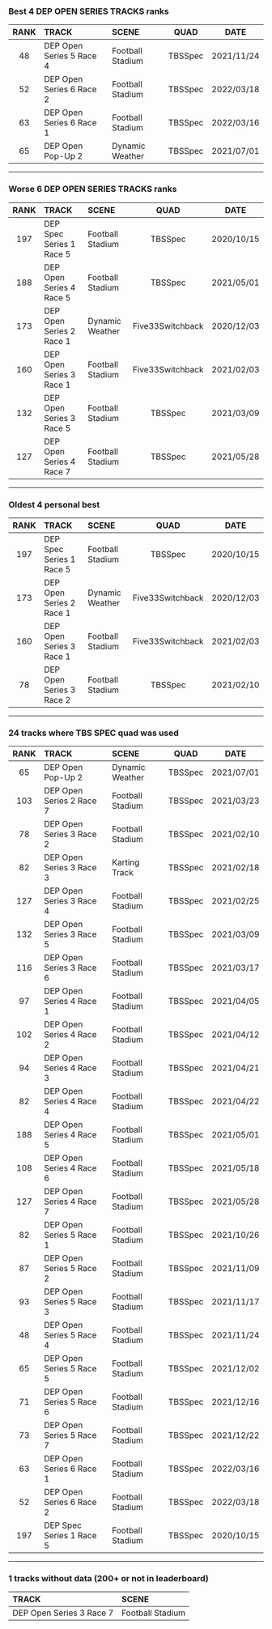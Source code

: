 ### Best 4 DEP OPEN SERIES TRACKS ranks
|RANK|TRACK|SCENE|QUAD|DATE|
|:---:|:---|:---|:---:|:---:|
|48|DEP Open Series 5 Race 4|Football Stadium|TBSSpec|2021/11/24|
|52|DEP Open Series 6 Race 2|Football Stadium|TBSSpec|2022/03/18|
|63|DEP Open Series 6 Race 1|Football Stadium|TBSSpec|2022/03/16|
|65|DEP Open Pop-Up 2|Dynamic Weather|TBSSpec|2021/07/01|
---
### Worse 6 DEP OPEN SERIES TRACKS ranks
|RANK|TRACK|SCENE|QUAD|DATE|
|:---:|:---|:---|:---:|:---:|
|197|DEP Spec Series 1 Race 5|Football Stadium|TBSSpec|2020/10/15|
|188|DEP Open Series 4 Race 5|Football Stadium|TBSSpec|2021/05/01|
|173|DEP Open Series 2 Race 1|Dynamic Weather|Five33Switchback|2020/12/03|
|160|DEP Open Series 3 Race 1|Football Stadium|Five33Switchback|2021/02/03|
|132|DEP Open Series 3 Race 5|Football Stadium|TBSSpec|2021/03/09|
|127|DEP Open Series 4 Race 7|Football Stadium|TBSSpec|2021/05/28|
---
### Oldest 4 personal best
|RANK|TRACK|SCENE|QUAD|DATE|
|:---:|:---|:---|:---:|:---:|
|197|DEP Spec Series 1 Race 5|Football Stadium|TBSSpec|2020/10/15|
|173|DEP Open Series 2 Race 1|Dynamic Weather|Five33Switchback|2020/12/03|
|160|DEP Open Series 3 Race 1|Football Stadium|Five33Switchback|2021/02/03|
|78|DEP Open Series 3 Race 2|Football Stadium|TBSSpec|2021/02/10|
---
### 24 tracks where TBS SPEC quad was used
|RANK|TRACK|SCENE|QUAD|DATE|
|:---:|:---|:---|:---:|:---:|
|65|DEP Open Pop-Up 2|Dynamic Weather|TBSSpec|2021/07/01|
|103|DEP Open Series 2 Race 7|Football Stadium|TBSSpec|2021/03/23|
|78|DEP Open Series 3 Race 2|Football Stadium|TBSSpec|2021/02/10|
|82|DEP Open Series 3 Race 3|Karting Track|TBSSpec|2021/02/18|
|127|DEP Open Series 3 Race 4|Football Stadium|TBSSpec|2021/02/25|
|132|DEP Open Series 3 Race 5|Football Stadium|TBSSpec|2021/03/09|
|116|DEP Open Series 3 Race 6|Football Stadium|TBSSpec|2021/03/17|
|97|DEP Open Series 4 Race 1|Football Stadium|TBSSpec|2021/04/05|
|102|DEP Open Series 4 Race 2|Football Stadium|TBSSpec|2021/04/12|
|94|DEP Open Series 4 Race 3|Football Stadium|TBSSpec|2021/04/21|
|82|DEP Open Series 4 Race 4|Football Stadium|TBSSpec|2021/04/22|
|188|DEP Open Series 4 Race 5|Football Stadium|TBSSpec|2021/05/01|
|108|DEP Open Series 4 Race 6|Football Stadium|TBSSpec|2021/05/18|
|127|DEP Open Series 4 Race 7|Football Stadium|TBSSpec|2021/05/28|
|82|DEP Open Series 5 Race 1|Football Stadium|TBSSpec|2021/10/26|
|87|DEP Open Series 5 Race 2|Football Stadium|TBSSpec|2021/11/09|
|93|DEP Open Series 5 Race 3|Football Stadium|TBSSpec|2021/11/17|
|48|DEP Open Series 5 Race 4|Football Stadium|TBSSpec|2021/11/24|
|65|DEP Open Series 5 Race 5|Football Stadium|TBSSpec|2021/12/02|
|71|DEP Open Series 5 Race 6|Football Stadium|TBSSpec|2021/12/16|
|73|DEP Open Series 5 Race 7|Football Stadium|TBSSpec|2021/12/22|
|63|DEP Open Series 6 Race 1|Football Stadium|TBSSpec|2022/03/16|
|52|DEP Open Series 6 Race 2|Football Stadium|TBSSpec|2022/03/18|
|197|DEP Spec Series 1 Race 5|Football Stadium|TBSSpec|2020/10/15|
---
### 1 tracks without data (200+ or not in leaderboard)
|TRACK|SCENE|
|:---|:---|
|DEP Open Series 3 Race 7|Football Stadium|
